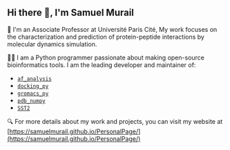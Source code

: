 ## Hi there 👋, I'm Samuel Murail

🔭 I'm an Associate Professor at Université Paris Cité, My work focuses on the characterization and prediction of protein-peptide interactions by molecular dynamics simulation. 

👨‍💻 I am a Python programmer passionate about making open-source bioinformatics tools. I am the leading developer and maintainer of:
* [`af_analysis`](https://af-analysis.readthedocs.io/en/latest/readme.html)
* [`docking_py`](https://docking-py.readthedocs.io/en/latest/readme.html)
* [`gromacs_py`](https://gromacs-py.readthedocs.io/en/stable/)
* [`pdb_numpy`](https://pdb-numpy.readthedocs.io/en/latest/readme.html)
* [`SST2`](https://sst2.readthedocs.io/en/latest/readme.html)

🔍 For more details about my work and projects, you can visit my website at [https://samuelmurail.github.io/PersonalPage/](https://samuelmurail.github.io/PersonalPage/)
